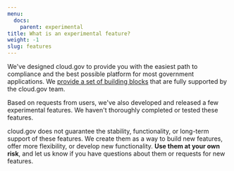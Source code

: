 ```yaml
---
menu:
  docs:
    parent: experimental
title: What is an experimental feature?
weight: -1
slug: features
---
```


We've designed cloud.gov to provide you with the easiest path to compliance and the best possible platform for most government applications. We [provide a set of building blocks](/intro/pricing/whats-included/) that are fully supported by the cloud.gov team.

Based on requests from users, we've also developed and released a few experimental features. We haven't thoroughly completed or tested these features.

cloud.gov does not guarantee the stability, functionality, or long-term support of these features. We create them as a way to build new features, offer more flexibility, or develop new functionality. **Use them at your own risk**, and let us know if you have questions about them or requests for new features.
